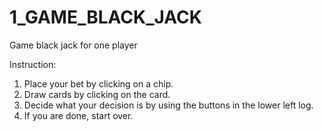 # 1_GAME_BLACK_JACK
Game black jack for one player


Instruction:
1. Place your bet by clicking on a chip.
2. Draw cards by clicking on the card.
3. Decide what your decision is by using the buttons in the lower left log.
4. If you are done, start over.
